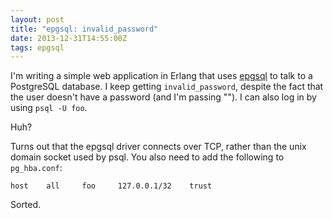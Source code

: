 ```yaml
---
layout: post
title: "epgsql: invalid_password"
date: 2013-12-31T14:55:00Z
tags: epgsql
---
```


I'm writing a simple web application in Erlang that uses
[epgsql](https://github.com/wg/epgsql) to talk to a PostgreSQL database. I keep
getting `invalid_password`, despite the fact that the user doesn't have a
password (and I'm passing ""). I can also log in by using `psql -U foo`.

Huh?

Turns out that the epgsql driver connects over TCP, rather than the unix domain
socket used by psql. You also need to add the following to `pg_hba.conf`:

    host    all     foo     127.0.0.1/32    trust

Sorted.

